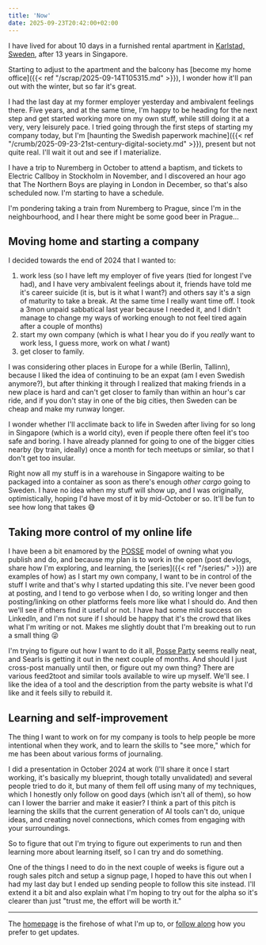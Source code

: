 ```yaml
---
title: 'Now'
date: 2025-09-23T20:42:00+02:00
---
```


I have lived for about 10 days in a furnished rental apartment in [Karlstad, Sweden](https://en.wikipedia.org/wiki/Karlstad), after 13 years in Singapore. 

Starting to adjust to the apartment and the balcony has [become my home office]({{< ref "/scrap/2025-09-14T105315.md" >}}), I wonder how it'll pan out with the winter, but so far it's great.

I had the last day at my former employer yesterday and ambivalent feelings there. Five years, and at the same time, I'm happy to be heading for the next step and get started working more on my own stuff, while still doing it at a very, very leisurely pace. I tried going through the first steps of starting my company today, but I'm [haunting the Swedish paperwork machine]({{< ref "/crumb/2025-09-23-21st-century-digital-society.md" >}}), present but not quite real. I'll wait it out and see if I materialize.

I have a trip to Nuremberg in October to attend a baptism, and tickets to Electric Callboy in Stockholm in November, and I discovered an hour ago that The Northern Boys are playing in London in December, so that's also scheduled now. I'm starting to have a schedule. 

I'm pondering taking a train from Nuremberg to Prague, since I'm in the neighbourhood, and I hear there might be some good beer in Prague…

## Moving home and starting a company

I decided towards the end of 2024 that I wanted to:

1. work less (so I have left my employer of five years (tied for longest I've had), and I have very ambivalent feelings about it, friends have told me it's career suicide (it is, but is it what I want?) and others say it's a sign of maturity to take a break. At the same time I really want time off. I took a 3mon unpaid sabbatical last year because I needed it, and I didn't manage to change my ways of working enough to not feel tired again after a couple of months)
2. start my own company (which is what I hear you do if you _really_ want to work less, I guess more, work on what _I_ want)
3. get closer to family. 

I was considering other places in Europe for a while (Berlin, Tallinn), because I liked the idea of continuing to be an expat (am I even Swedish anymore?), but after thinking it through I realized that making friends in a new place is hard and can't get closer to family than within an hour's car ride, and if you don't stay in one of the big cities, then Sweden can be cheap and make my runway longer.

I wonder whether I'll acclimate back to life in Sweden after living for so long in Singapore (which is a world city), even if people there often feel it's too safe and boring. I have already planned for going to one of the bigger cities nearby (by train, ideally) once a month for tech meetups or similar, so that I don't get too insular.

Right now all my stuff is in a warehouse in Singapore waiting to be packaged into a container as soon as there's enough _other cargo_ going to Sweden. I have no idea when my stuff will show up, and I was originally, optimistically, hoping I'd have most of it by mid-October or so. It'll be fun to see how long that takes 😅

## Taking more control of my online life

I have been a bit enamored by the [POSSE](https://indieweb.org/POSSE) model of owning what you publish and do, and because my plan is to work in the open (post devlogs, share how I'm exploring, and learning, the [series]({{< ref "/series/" >}}) are examples of how) as I start my own company, I want to be in control of the stuff I write and that's why I started updating this site. I've never been good at posting, and I tend to go verbose when I do, so writing longer and then posting/linking on other platforms feels more like what I should do. And then we'll see if others find it useful or not. I have had some mild success on LinkedIn, and I'm not sure if I should be happy that it's the crowd that likes what I'm writing or not. Makes me slightly doubt that I'm breaking out to run a small thing 😜

I'm trying to figure out how I want to do it all, [Posse Party](https://posseparty.com) seems really neat, and Searls is getting it out in the next couple of months. And should I just cross-post manually until then, or figure out my own thing? There are various feed2toot and similar tools available to wire up myself. We'll see. I like the idea of a tool and the description from the party website is what I'd like and it feels silly to rebuild it. 

## Learning and self-improvement

The thing I want to work on for my company is tools to help people be more intentional when they work, and to learn the skills to "see more," which for me has been about various forms of journaling.

I did a presentation in October 2024 at work (I'll share it once I start working, it's basically my blueprint, though totally unvalidated) and several people tried to do it, but many of them fell off using many of my techniques, which I honestly only follow on good days (which isn't all of them), so how can I lower the barrier and make it easier? I think a part of this pitch is learning the skills that the current generation of AI tools can't do, unique ideas, and creating novel connections, which comes from engaging with your surroundings.

So to figure that out I'm trying to figure out experiments to run and then learning more about learning itself, so I can try and do something.

One of the things I need to do in the next couple of weeks is figure out a rough sales pitch and setup a signup page, I hoped to have this out when I had my last day but I ended up sending people to follow this site instead. I'll extend it a bit and also explain what I'm hoping to try out for the alpha so it's clearer than just "trust me, the effort will be worth it."

---

The [homepage](/) is the firehose of what I'm up to, or [follow along](/follow/) how you prefer to get updates.
